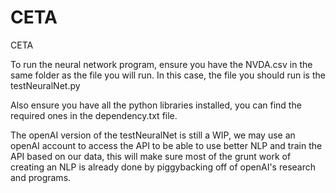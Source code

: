 # CETA
CETA

To run the neural network program, ensure you have the NVDA.csv in the same folder as the file you will run. In this case, the file you should run is the testNeuralNet.py

Also ensure you have all the python libraries installed, you can find the required ones in the dependency.txt file.

The openAI version of the testNeuralNet is still a WIP, we may use an openAI account to access the API to be able to use better NLP and train the API based on our data, this will make sure most of the grunt work of creating an NLP is already done by piggybacking off of openAI's research and programs. 
